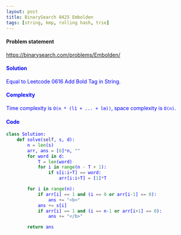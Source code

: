 ```yaml
---
layout: post
title: BinarySearch 0425 Embolden
tags: [string, kmp, rolling hash, trie]
---
```


#### Problem statement

<a href="https://binarysearch.com/problems/Embolden/"> <font color = blue>https://binarysearch.com/problems/Embolden/

#### Solution
Equal to Leetcode 0616 Add Bold Tag in String.

#### Complexity
Time complexity is `O(n * (l1 + ... + lm))`, space complexity is `O(n)`.

#### Code
```python
class Solution:
    def solve(self, s, d):
        n = len(s)
        arr, ans = [0]*n, ""
        for word in d:
            T = len(word)
            for i in range(n - T + 1):
                if s[i:i+T] == word:
                    arr[i:i+T] = [1]*T

        for i in range(n):
            if arr[i] == 1 and (i == 0 or arr[i-1] == 0):
                ans += "<b>"
            ans += s[i]
            if arr[i] == 1 and (i == n-1 or arr[i+1] == 0):
                ans += "</b>"

        return ans
```
